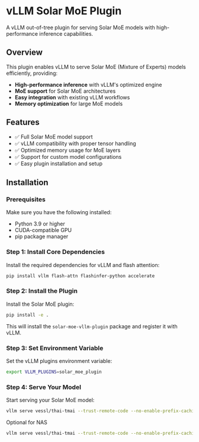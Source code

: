 # vLLM Solar MoE Plugin

A vLLM out-of-tree plugin for serving Solar MoE models with high-performance inference capabilities.

## Overview

This plugin enables vLLM to serve Solar MoE (Mixture of Experts) models efficiently, providing:

- **High-performance inference** with vLLM's optimized engine
- **MoE support** for Solar MoE architectures
- **Easy integration** with existing vLLM workflows
- **Memory optimization** for large MoE models

## Features

- ✅ Full Solar MoE model support
- ✅ vLLM compatibility with proper tensor handling
- ✅ Optimized memory usage for MoE layers
- ✅ Support for custom model configurations
- ✅ Easy plugin installation and setup

## Installation

### Prerequisites

Make sure you have the following installed:

- Python 3.9 or higher
- CUDA-compatible GPU
- pip package manager

### Step 1: Install Core Dependencies

Install the required dependencies for vLLM and flash attention:

```bash
pip install vllm flash-attn flashinfer-python accelerate
```

### Step 2: Install the Plugin

Install the Solar MoE plugin:

```bash
pip install -e .
```

This will install the `solar-moe-vllm-plugin` package and register it with vLLM.

### Step 3: Set Environment Variable

Set the vLLM plugins environment variable:

```bash
export VLLM_PLUGINS=solar_moe_plugin
```

### Step 4: Serve Your Model

Start serving your Solar MoE model:

```bash
vllm serve vessl/thai-tmai --trust-remote-code --no-enable-prefix-caching
```

Optional for NAS
```bash
vllm serve vessl/thai-tmai --trust-remote-code --no-enable-prefix-caching --download-dir ./model_cache
```

